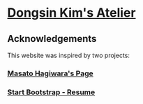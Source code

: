 # [Dongsin Kim's Atelier](https://dongsin-kim.github.io/)

## Acknowledgements
This website was inspired by two projects:

### [Masato Hagiwara's Page](http://masatohagiwara.net/)

### [Start Bootstrap - Resume](https://startbootstrap.com/theme/resume/)
